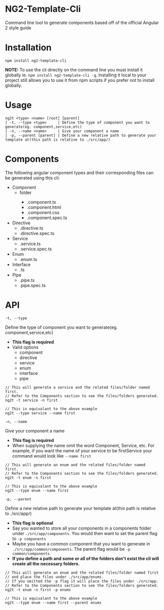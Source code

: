 # NG2-Template-Cli
Command line tool to generate components based off of the official Angular 2 style guide

# Installation
`npm install ng2-template-cli`

**NOTE:** To use the cli directly on the command line you must install it globally ie. `npm install ng2-template-cli -g`. Installing it local to your project still allows you to use it from npm scripts if you prefer not to install globally.
# Usage
```
ng2t <type> <name> [root] [parent]
| -t, --type <type>     | Define the type of component you want to generate(eg. component,service,etc)
| -n, --name <name>     | Give your component a name
| -p, --parent [parent] | Define a new relative path to generate your template at(this path is relative to ./src/app/)
```

# Components
The following angular component types and their corresponding files can be generated using this cli:
* Component
  * folder <name>
    * <name>.component.ts
    * <name>.component.html
    * <name>.component.css
    * <name>.component.spec.ts
* Directive
  * <name>.directive.ts
  * <name>.directive.spec.ts
* Service
  * <name>.service.ts
  * <name>.service.spec.ts
* Enum
  * <name>.enum.ts
* Interface
  * <name>.ts
* Pipe
  * <name>.pipe.ts
  * <name>.pipe.spec.ts

# API
`-t, --type`

Define the type of component you want to generate(eg. component,service,etc)

* **This flag is required**
* Valid options
  * component
  * directive
  * service
  * enum
  * interface
  * pipe
```
// This will generate a service and the related files/folder named first.
// Refer to the Components section to see the files/folders generated.
ng2t -t service -n first

// This is equivalant to the above example
ng2t --type service --name first
```

`-n, --name`

Give your component a name

* **This flag is required**
* When supplying the name omit the word Component, Service, etc. For example, if you want the name of your service to be firstService your command would look like `--name first`

```
// This will generate an enum and the related files/folder named first.
// Refer to the Components section to see the files/folders generated.
ng2t -t enum -n first

// This is equivalant to the above example
ng2t --type enum --name first
```

`-p, --parent`

Define a new relative path to generate your template at(this path is relative to ./src/app/)

* **This flag is optional**
* Say you wanted to store all your components in a components folder under `./src/app/components`. You would then want to set the parent flag to `-p components`
* Maybe you have a common component that you want to generate in `./src/app/common/components`. The parent flag would be `-p common/components`
* **If you define a path and some or all of the folders don't exist the cli will create all the necessary folders.**

```
// This will generate an enum and the related files/folder named first
// and place the files under ./src/app/enums.
// If you omitted the -p flag it will place the files under ./src/app.
// Refer to the Components section to see the files/folders generated.
ng2t -t enum -n first -p enums

// This is equivalant to the above example
ng2t --type enum --name first --parent enums
```
